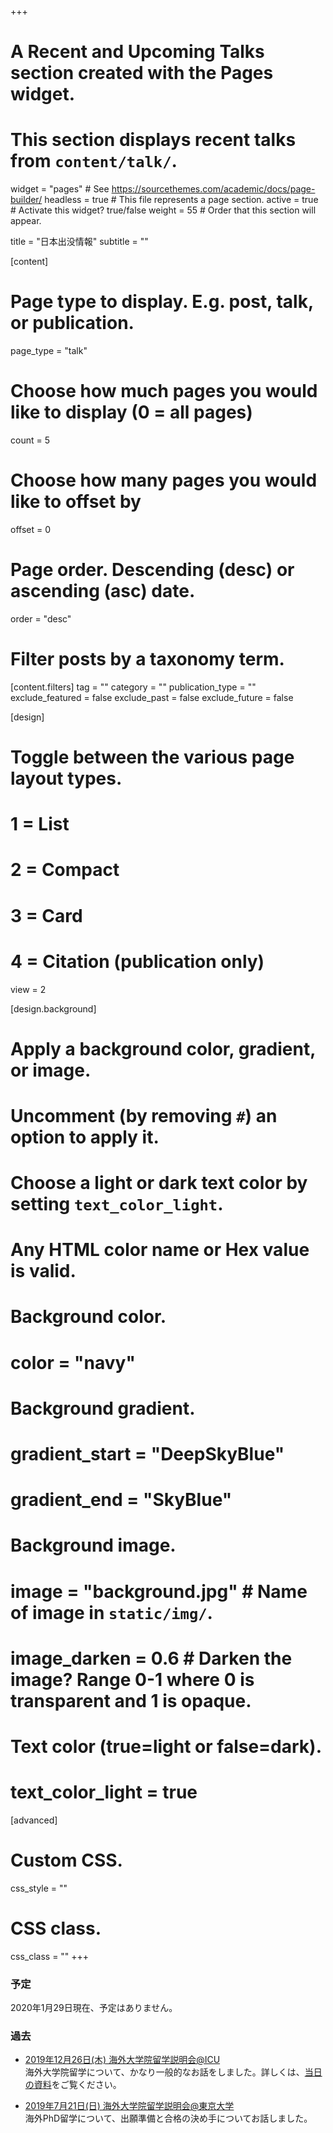 +++
# A Recent and Upcoming Talks section created with the Pages widget.
# This section displays recent talks from `content/talk/`.

widget = "pages"  # See https://sourcethemes.com/academic/docs/page-builder/
headless = true  # This file represents a page section.
active = true  # Activate this widget? true/false
weight = 55  # Order that this section will appear.

title = "日本出没情報"
subtitle = ""

[content]
  # Page type to display. E.g. post, talk, or publication.
  page_type = "talk"
  
  # Choose how much pages you would like to display (0 = all pages)
  count = 5
  
  # Choose how many pages you would like to offset by
  offset = 0

  # Page order. Descending (desc) or ascending (asc) date.
  order = "desc"

  # Filter posts by a taxonomy term.
  [content.filters]
    tag = ""
    category = ""
    publication_type = ""
    exclude_featured = false
    exclude_past = false
    exclude_future = false
    
[design]
  # Toggle between the various page layout types.
  #   1 = List
  #   2 = Compact
  #   3 = Card
  #   4 = Citation (publication only)
  view = 2
  
[design.background]
  # Apply a background color, gradient, or image.
  #   Uncomment (by removing `#`) an option to apply it.
  #   Choose a light or dark text color by setting `text_color_light`.
  #   Any HTML color name or Hex value is valid.

  # Background color.
  # color = "navy"
  
  # Background gradient.
  # gradient_start = "DeepSkyBlue"
  # gradient_end = "SkyBlue"
  
  # Background image.
  # image = "background.jpg"  # Name of image in `static/img/`.
  # image_darken = 0.6  # Darken the image? Range 0-1 where 0 is transparent and 1 is opaque.

  # Text color (true=light or false=dark).
  # text_color_light = true  
  
[advanced]
 # Custom CSS. 
 css_style = ""
 
 # CSS class.
 css_class = ""
+++
### 予定
2020年1月29日現在、予定はありません。


### 過去
- [2019年12月26日(木) 海外大学院留学説明会@ICU](https://gakuiryugaku.net/seminar/1716)  
海外大学院留学について、かなり一般的なお話をしました。詳しくは、[当日の資料](https://www.dropbox.com/s/yzy6otg4zvnn80j/slide_Panel_Admission_PhD_abroad_vFrev1.pdf?dl=0)をご覧ください。

- [2019年7月21日(日) 海外大学院留学説明会@東京大学](https://gakuiryugaku.net/seminar/1263?fbclid=IwAR1bG4lwesIqmn-uHtE4yoFydzUhVl_3YZNB-8Jbq4hu79mnay8xke2pKfI)  
海外PhD留学について、出願準備と合格の決め手についてお話しました。


